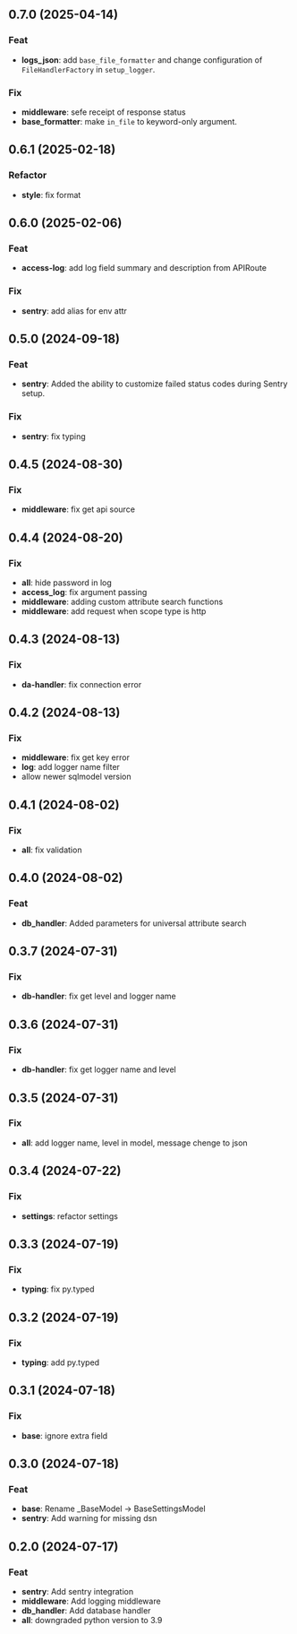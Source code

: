 ## 0.7.0 (2025-04-14)

### Feat

- **logs_json**: add `base_file_formatter` and change configuration of `FileHandlerFactory` in `setup_logger`.

### Fix

- **middleware**: sefe receipt of response status
- **base_formatter**: make `in_file` to keyword-only argument.

## 0.6.1 (2025-02-18)

### Refactor

- **style**: fix format

## 0.6.0 (2025-02-06)

### Feat

- **access-log**: add log field summary and description from APIRoute

### Fix

- **sentry**: add alias for env attr

## 0.5.0 (2024-09-18)

### Feat

- **sentry**: Added the ability to customize failed status codes during Sentry setup.

### Fix

- **sentry**: fix typing

## 0.4.5 (2024-08-30)

### Fix

- **middleware**: fix get api source

## 0.4.4 (2024-08-20)

### Fix

- **all**: hide password in log
- **access_log**: fix argument passing
- **middleware**: adding custom attribute search functions
- **middleware**: add request when scope type is http

## 0.4.3 (2024-08-13)

### Fix

- **da-handler**: fix connection error

## 0.4.2 (2024-08-13)

### Fix

- **middleware**: fix get key error
- **log**: add logger name filter
- allow newer sqlmodel version

## 0.4.1 (2024-08-02)

### Fix

- **all**: fix validation

## 0.4.0 (2024-08-02)

### Feat

- **db_handler**: Added parameters for universal attribute search

## 0.3.7 (2024-07-31)

### Fix

- **db-handler**: fix get level and logger name

## 0.3.6 (2024-07-31)

### Fix

- **db-handler**: fix get logger name and level

## 0.3.5 (2024-07-31)

### Fix

- **all**: add logger name, level in model, message chenge to json

## 0.3.4 (2024-07-22)

### Fix

- **settings**: refactor settings

## 0.3.3 (2024-07-19)

### Fix

- **typing**: fix py.typed

## 0.3.2 (2024-07-19)

### Fix

- **typing**: add py.typed

## 0.3.1 (2024-07-18)

### Fix

- **base**: ignore extra field

## 0.3.0 (2024-07-18)

### Feat

- **base**: Rename _BaseModel -> BaseSettingsModel
- **sentry**: Add warning for missing dsn

## 0.2.0 (2024-07-17)

### Feat

- **sentry**: Add sentry integration
- **middleware**: Add logging middleware
- **db_handler**: Add database handler
- **all**: downgraded python version to 3.9
